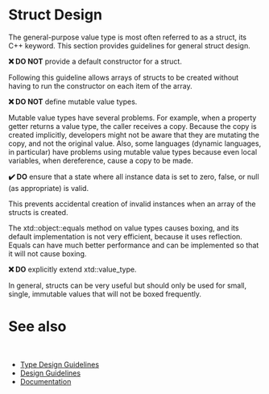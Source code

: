 # Struct Design

The general-purpose value type is most often referred to as a struct, its C++ keyword. This section provides guidelines for general struct design.

**❌ DO NOT** provide a default constructor for a struct.

Following this guideline allows arrays of structs to be created without having to run the constructor on each item of the array.

**❌ DO NOT** define mutable value types.

Mutable value types have several problems. For example, when a property getter returns a value type, the caller receives a copy. Because the copy is created implicitly, developers might not be aware that they are mutating the copy, and not the original value. Also, some languages (dynamic languages, in particular) have problems using mutable value types because even local variables, when dereference, cause a copy to be made.

**✔️ DO** ensure that a state where all instance data is set to zero, false, or null (as appropriate) is valid.

This prevents accidental creation of invalid instances when an array of the structs is created.

The xtd::object::equals method on value types causes boxing, and its default implementation is not very efficient, because it uses reflection. Equals can have much better performance and can be implemented so that it will not cause boxing.

**❌ DO** explicitly extend xtd::value_type.

In general, structs can be very useful but should only be used for small, single, immutable values that will not be boxed frequently.

# See also
​
* [Type Design Guidelines](/docs/documentation/design_guidelines/type_design_guidelines)
* [Design Guidelines](/docs/documentation/design_guidelines)
* [Documentation](/docs/documentation)
